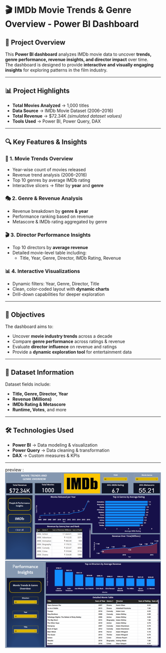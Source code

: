 # 🎬 IMDb Movie Trends & Genre Overview - Power BI Dashboard  

## 📁 Project Overview  
This **Power BI dashboard** analyzes IMDb movie data to uncover **trends, genre performance, revenue insights, and director impact** over time.  
The dashboard is designed to provide **interactive and visually engaging insights** for exploring patterns in the film industry.  

---

## 📊 Project Highlights  
- **Total Movies Analyzed** → 1,000 titles  
- **Data Source** → IMDb Movie Dataset (2006–2016)  
- **Total Revenue** → $72.34K *(simulated dataset values)*  
- **Tools Used** → Power BI, Power Query, DAX  

---

## 🔍 Key Features & Insights  

### 🎥 1. Movie Trends Overview  
- Year-wise count of movies released  
- Revenue trend analysis (2006–2016)  
- Top 10 genres by average IMDb rating  
- Interactive slicers → filter by **year** and **genre**  

### 🎭 2. Genre & Revenue Analysis  
- Revenue breakdown by **genre & year**  
- Performance ranking based on revenue  
- Metascore & IMDb rating aggregated by genre  

### 🎬 3. Director Performance Insights  
- Top 10 directors by **average revenue**  
- Detailed movie-level table including:  
  - Title, Year, Genre, Director, IMDb Rating, Revenue  

### 📊 4. Interactive Visualizations  
- Dynamic filters: Year, Genre, Director, Title  
- Clean, color-coded layout with **dynamic charts**  
- Drill-down capabilities for deeper exploration  

---

## 📌 Objectives  
The dashboard aims to:  
- Uncover **movie industry trends** across a decade  
- Compare **genre performance** across ratings & revenue  
- Evaluate **director influence** on revenue and ratings  
- Provide a **dynamic exploration tool** for entertainment data  

---

## 📂 Dataset Information  
Dataset fields include:  
- **Title, Genre, Director, Year**  
- **Revenue (Millions)**  
- **IMDb Rating & Metascore**  
- **Runtime, Votes**, and more  

---

## 🛠️ Technologies Used  
- **Power BI** → Data modeling & visualization  
- **Power Query** → Data cleaning & transformation  
- **DAX** → Custom measures & KPIs  

---

preview : ![Dashboard Preview](https://github.com/sadik4li/IMDb-movie-data-analysis/blob/main/Screenshot%202025-05-27%20235538.png)
          ![Dashboard Preview](https://github.com/sadik4li/IMDb-movie-data-analysis/blob/main/Screenshot%202025-05-27%20235610.png)
